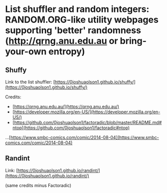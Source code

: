 # List shuffler and random integers: RANDOM.ORG-like utility webpages supporting 'better' randomness (http://qrng.anu.edu.au or bring-your-own entropy)

## Shuffy

Link to the list shuffler: [https://0joshuaolson1.github.io/shuffy/](https://0joshuaolson1.github.io/shuffy/)

Credits:
- [https://qrng.anu.edu.au/](https://qrng.anu.edu.au/)
- [https://developer.mozilla.org/en-US/](https://developer.mozilla.org/en-US/)
- [https://github.com/0joshuaolson1/factoradic/blob/master/README.md#ntop](https://github.com/0joshuaolson1/factoradic#ntop)

...[https://www.smbc-comics.com/comic/2014-08-04](https://www.smbc-comics.com/comic/2014-08-04)

## Randint

Link: [https://0joshuaolson1.github.io/randint/](https://0joshuaolson1.github.io/randint/)

(same credits minus Factoradic)
